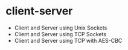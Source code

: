 # client-server
 - Client and Server using Unix Sockets
 - Client and Server using TCP Sockets
 - Client and Server using TCP with AES-CBC
